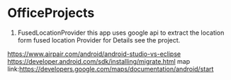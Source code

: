 # OfficeProjects

1. FusedLocationProvider
	this app uses google api to extract the location form 
	fused location Provider for Details see the project.

https://www.airpair.com/android/android-studio-vs-eclipse
https://developer.android.com/sdk/installing/migrate.html
map link:https://developers.google.com/maps/documentation/android/start
